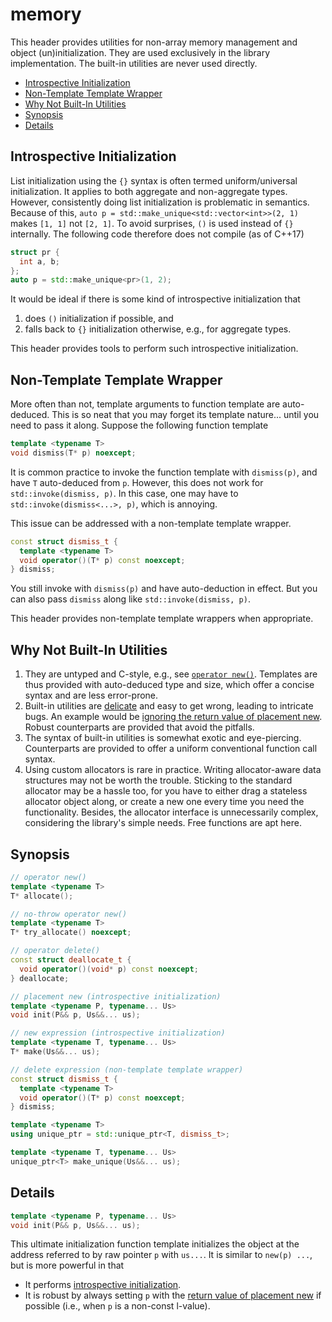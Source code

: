 # memory

This header provides utilities for non-array memory management and object (un)initialization.
They are used exclusively in the library implementation.
The built-in utilities are never used directly.

- [Introspective Initialization](#introspective-initialization)
- [Non-Template Template Wrapper](#non-template-template-wrapper)
- [Why Not Built-In Utilities](#why-not-built-in-utilities)
- [Synopsis](#synopsis)
- [Details](#details)

## Introspective Initialization

List initialization using the `{}` syntax is often termed uniform/universal initialization.
It applies to both aggregate and non-aggregate types.
However, consistently doing list initialization is problematic in semantics.
Because of this, `auto p = std::make_unique<std::vector<int>>(2, 1)` makes `[1, 1]` not `[2, 1]`.
To avoid surprises, `()` is used instead of `{}` internally.
The following code therefore does not compile (as of C++17)

~~~C++
struct pr {
  int a, b;
};
auto p = std::make_unique<pr>(1, 2);
~~~

It would be ideal if there is some kind of introspective initialization that

1. does `()` initialization if possible, and
2. falls back to `{}` initialization otherwise, e.g., for aggregate types.

This header provides tools to perform such introspective initialization.

## Non-Template Template Wrapper

More often than not, template arguments to function template are auto-deduced.
This is so neat that you may forget its template nature... until you need to pass it along.
Suppose the following function template

~~~C++
template <typename T>
void dismiss(T* p) noexcept;
~~~

It is common practice to invoke the function template with `dismiss(p)`, and have `T` auto-deduced from `p`.
However, this does not work for `std::invoke(dismiss, p)`.
In this case, one may have to `std::invoke(dismiss<...>, p)`, which is annoying.

This issue can be addressed with a non-template template wrapper.

~~~C++
const struct dismiss_t {
  template <typename T>
  void operator()(T* p) const noexcept;
} dismiss;
~~~

You still invoke with `dismiss(p)` and have auto-deduction in effect.
But you can also pass `dismiss` along like `std::invoke(dismiss, p)`.

This header provides non-template template wrappers when appropriate.

## Why Not Built-In Utilities

1. They are untyped and C-style, e.g., see [`operator new()`][2].
   Templates are thus provided with auto-deduced type and size,
   which offer a concise syntax and are less error-prone.
2. Built-in utilities are [delicate][1] and easy to get wrong, leading to intricate bugs.
   An example would be [ignoring the return value of placement new][3].
   Robust counterparts are provided that avoid the pitfalls.
3. The syntax of built-in utilities is somewhat exotic and eye-piercing.
   Counterparts are provided to offer a uniform conventional function call syntax.
4. Using custom allocators is rare in practice.
   Writing allocator-aware data structures may not be worth the trouble.
   Sticking to the standard allocator may be a hassle too,
   for you have to either drag a stateless allocator object along,
   or create a new one every time you need the functionality.
   Besides, the allocator interface is unnecessarily complex, considering
   the library's simple needs.
   Free functions are apt here.

[1]:https://stackoverflow.com/q/49546754/1348273
[2]:http://en.cppreference.com/w/cpp/memory/new/operator_new
[3]:https://stackoverflow.com/q/49568858/1348273

## Synopsis

~~~C++
// operator new()
template <typename T>
T* allocate();

// no-throw operator new()
template <typename T>
T* try_allocate() noexcept;

// operator delete()
const struct deallocate_t {
  void operator()(void* p) const noexcept;
} deallocate;

// placement new (introspective initialization)
template <typename P, typename... Us>
void init(P&& p, Us&&... us);

// new expression (introspective initialization)
template <typename T, typename... Us>
T* make(Us&&... us);

// delete expression (non-template template wrapper)
const struct dismiss_t {
  template <typename T>
  void operator()(T* p) const noexcept;
} dismiss;

template <typename T>
using unique_ptr = std::unique_ptr<T, dismiss_t>;

template <typename T, typename... Us>
unique_ptr<T> make_unique(Us&&... us);
~~~

## Details

~~~C++
template <typename P, typename... Us>
void init(P&& p, Us&&... us);
~~~

This ultimate initialization function template initializes the object
at the address referred to by raw pointer `p` with `us...`.
It is similar to `new(p) ...`, but is more powerful in that

- It performs [introspective initialization](#introspective-initialization).
- It is robust by always setting `p` with the [return value of placement new][3]
  if possible (i.e., when `p` is a non-const l-value).
